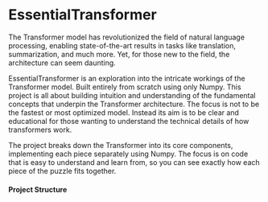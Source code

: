 # EssentialTransformer
The Transformer model has revolutionized the field of natural language processing, enabling state-of-the-art results in tasks like translation, summarization, and much more. Yet, for those new to the field, the architecture can seem daunting.

EssentialTransformer is an exploration into the intricate workings of the Transformer model. Built entirely from scratch using only Numpy. This project is all about building intuition and understanding of the fundamental concepts that underpin the Transformer architecture. The focus is not to be the fastest or most optimized model. Instead its aim is to be clear and educational for those wanting to understand the technical details of how transformers work.

The project breaks down the Transformer into its core components, implementing each piece separately using Numpy. The focus is on code that is easy to understand and learn from, so you can see exactly how each piece of the puzzle fits together.


#### Project Structure
